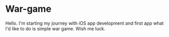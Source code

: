 # War-game
Hello. I'm starting my journey with iOS app development and first app what I'd like to do is simple war game. Wish me luck.
